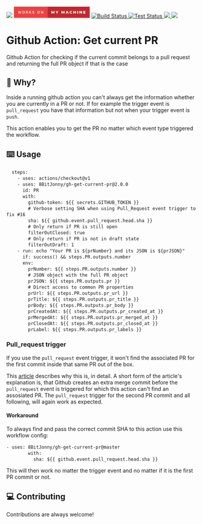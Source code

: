 <p align="left">
  <img height="30px" src="https://forthebadge.com/images/badges/built-with-love.svg">
  <img height="30px" src="https://github.com/8BitJonny/8BitJonny/blob/master/worksOnMyMachine.svg">
  <a href="https://github.com/8BitJonny/gh-get-current-pr/actions/workflows/build.yml">
    <img src="https://github.com/8BitJonny/gh-get-current-pr/actions/workflows/build.yml/badge.svg" alt="Build Status">
  </a>
  <a href="https://github.com/8BitJonny/gh-get-current-pr/actions/workflows/test.yml">
    <img src="https://github.com/8BitJonny/gh-get-current-pr/actions/workflows/test.yml/badge.svg" alt="Test Status">
  </a>
  <a href="https://github.com/8BitJonny/gh-get-current-pr/blob/master/package.json" alt="Version">
    <img src="https://img.shields.io/github/v/release/8BitJonny/gh-get-current-pr.svg?display_name=tag&sort=semver" />
  </a>
  <a href="https://github.com/8BitJonny/gh-get-current-pr/blob/master/LICENSE.md" alt="License">
    <img src="https://img.shields.io/github/license/8BitJonny/gh-get-current-pr.svg" />
  </a>
</p>

# Github Action: Get current PR

Github Action for checking if the current commit belongs to a pull request and returning the full PR object if that is the case

## :thinking: Why?

Inside a running github action you can't always get the information whether you are currently in a PR or not. If for example the trigger event is `pull_request` you have that information but not when your trigger event is `push`.

This action enables you to get the PR no matter which event type triggered the workflow.

## :keyboard: Usage

```
  steps:
    - uses: actions/checkout@v1
    - uses: 8BitJonny/gh-get-current-pr@2.0.0
      id: PR
      with:
        github-token: ${{ secrets.GITHUB_TOKEN }}
        # Verbose setting SHA when using Pull_Request event trigger to fix #16
        sha: ${{ github.event.pull_request.head.sha }}
        # Only return if PR is still open
        filterOutClosed: true
        # Only return if PR is not in draft state
        filterOutDraft: 1
    - run: echo "Your PR is ${prNumber} and its JSON is ${prJSON}"
      if: success() && steps.PR.outputs.number
      env:
        prNumber: ${{ steps.PR.outputs.number }}
        # JSON object with the full PR object
        prJSON: ${{ steps.PR.outputs.pr }}
        # Direct access to common PR properties
        prUrl: ${{ steps.PR.outputs.pr_url }}
        prTitle: ${{ steps.PR.outputs.pr_title }}
        prBody: ${{ steps.PR.outputs.pr_body }}
        prCreatedAt: ${{ steps.PR.outputs.pr_created_at }}
        prMergedAt: ${{ steps.PR.outputs.pr_merged_at }}
        prClosedAt: ${{ steps.PR.outputs.pr_closed_at }}
        prLabel: ${{ steps.PR.outputs.pr_labels }}
```

### Pull_request trigger
If you use the `pull_request` event trigger, it won't find the associated PR for the first commit inside that same PR out of the box.

This [article](https://frontside.com/blog/2020-05-26-github-actions-pull_request/#how-does-pull_request-affect-actionscheckout) describes why this is, in detail.
A short form of the article's explanation is, that Github creates an extra merge commit before the `pull_request` event is triggered for which this action can't find an assosiated PR. The `pull_request` trigger for the second PR commit and all following, will again work as expected.

#### Workaround
To always find and pass the correct commit SHA to this action use this workflow config:
```
- uses: 8BitJonny/gh-get-current-pr@master
        with:
          sha: ${{ github.event.pull_request.head.sha }}
```
This will then work no matter the trigger event and no matter if it is the first PR commit or not.


## :computer: Contributing
Contributions are always welcome!
